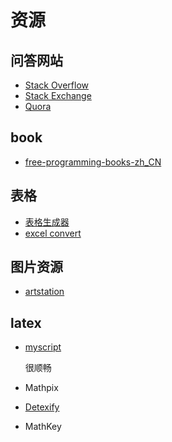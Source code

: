# 资源

## 问答网站

- [Stack Overflow](http://stackoverflow.com/)
- [Stack Exchange](http://stackexchange.com/)
- [Quora](https://www.quora.com/)

## book

- [free-programming-books-zh_CN](https://github.com/justjavac/free-programming-books-zh_CN/)

## 表格

- [表格生成器](https://yelog.org/tableGenerate/)
- [excel convert](https://tabletomarkdown.com/convert-spreadsheet-to-markdown/)

## 图片资源

- [artstation](https://www.artstation.com/)

## latex

- [myscript](http://webdemo.myscript.com/views/math/index.html)

  很顺畅

- Mathpix
- [Detexify](http://detexify.kirelabs.org/classify.html)
- MathKey
